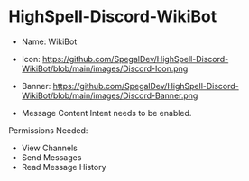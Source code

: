# HighSpell-Discord-WikiBot

* Name: WikiBot
* Icon: https://github.com/SpegalDev/HighSpell-Discord-WikiBot/blob/main/images/Discord-Icon.png
* Banner: https://github.com/SpegalDev/HighSpell-Discord-WikiBot/blob/main/images/Discord-Banner.png

* Message Content Intent needs to be enabled.

Permissions Needed:
* View Channels
* Send Messages
* Read Message History

